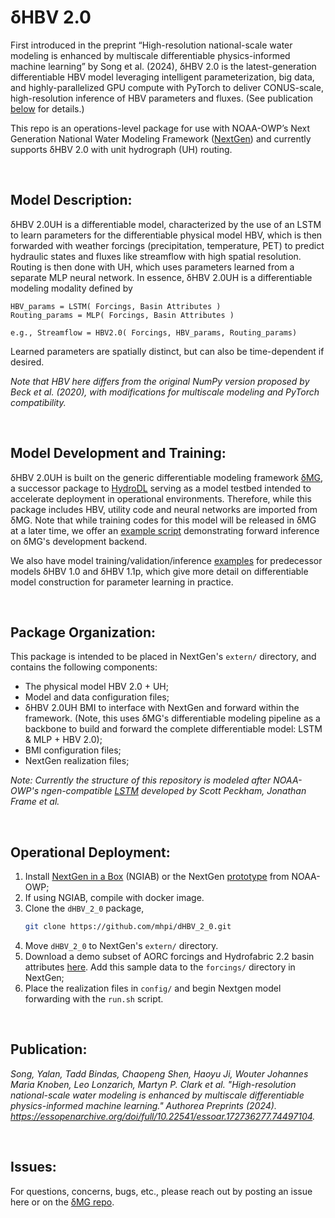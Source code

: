 # δHBV 2.0


First introduced in the preprint “High-resolution national-scale water modeling is enhanced by multiscale differentiable physics-informed machine learning” by Song et al. (2024), δHBV 2.0 is the latest-generation differentiable HBV model leveraging intelligent parameterization, big data, and highly-parallelized GPU compute with PyTorch to deliver CONUS-scale, high-resolution inference of HBV parameters and fluxes. (See publication [below](#publication) for details.)

This repo is an operations-level package for use with NOAA-OWP’s Next Generation National Water Modeling Framework ([NextGen](https://github.com/NOAA-OWP/ngen)) and currently supports δHBV 2.0 with unit hydrograph (UH) routing.

<br>

## Model Description:

δHBV 2.0UH is a differentiable model, characterized by the use of an LSTM to learn parameters for the differentiable physical model HBV, which is then forwarded with weather forcings (precipitation, temperature, PET) to predict hydraulic states and fluxes like streamflow with high spatial resolution. Routing is then done with UH, which uses parameters learned from a separate MLP neural network. In essence, δHBV 2.0UH is a differentiable modeling modality defined by

    HBV_params = LSTM( Forcings, Basin Attributes )
    Routing_params = MLP( Forcings, Basin Attributes )

    e.g., Streamflow = HBV2.0( Forcings, HBV_params, Routing_params)

Learned parameters are spatially distinct, but can also be time-dependent if desired.

*Note that HBV here differs from the original NumPy version proposed by Beck et al. (2020), with modifications for multiscale modeling and PyTorch compatibility.*

<br>

## Model Development and Training:

δHBV 2.0UH is built on the generic differentiable modeling framework [δMG](https://github.com/mhpi/generic_deltaModel), a successor package to [HydroDL](https://github.com/mhpi/hydroDL) serving as a model testbed intended to accelerate deployment in operational environments. Therefore, while this package includes HBV, utility code and neural networks are imported from δMG. Note that while training codes for this model will be released in δMG at a later time, we offer an [example script](https://github.com/mhpi/generic_deltaModel/blob/master/example/hydrology/example_dhbv_2_0.ipynb) demonstrating forward inference on δMG's development backend.

We also have model training/validation/inference [examples](https://github.com/mhpi/generic_deltaModel/tree/master/example/hydrology) for predecessor models δHBV 1.0 and δHBV 1.1p, which give more detail on differentiable model construction for parameter learning in practice.

<br>

## Package Organization:
This package is intended to be placed in NextGen's `extern/` directory, and contains the following components:
- The physical model HBV 2.0 + UH;
- Model and data configuration files;
- δHBV 2.0UH BMI to interface with NextGen and forward within the framework. (Note, this uses δMG's differentiable modeling pipeline as a backbone to build and forward the complete differentiable model: LSTM & MLP + HBV 2.0);
- BMI configuration files;
- NextGen realization files;

*Note: Currently the structure of this repository is modeled after NOAA-OWP's ngen-compatible [LSTM](https://github.com/NOAA-OWP/lstm) developed by Scott Peckham, Jonathan Frame et al.*

<br>

## Operational Deployment:
1. Install [NextGen in a Box](https://github.com/CIROH-UA/NGIAB-CloudInfra) (NGIAB) or the NextGen [prototype](https://github.com/NOAA-OWP/ngen) from NOAA-OWP;
3. If using NGIAB, compile with docker image.
4. Clone the `dHBV_2_0` package,
   ```bash
   git clone https://github.com/mhpi/dHBV_2_0.git
   ```
5. Move `dHBV_2_0` to NextGen's `extern/` directory.
6. Download a demo subset of AORC forcings and Hydrofabric 2.2 basin attributes [here](https://mhpi-spatial.s3.us-east-2.amazonaws.com/mhpi-release/aorc_hydrofabric/ngen_demo.zip). Add this sample data to the `forcings/` directory in NextGen;
7. Place the realization files in `config/` and begin Nextgen model forwarding with the `run.sh` script.

<br>

## Publication:

*Song, Yalan, Tadd Bindas, Chaopeng Shen, Haoyu Ji, Wouter Johannes Maria Knoben, Leo Lonzarich, Martyn P. Clark et al. "High-resolution national-scale water modeling is enhanced by multiscale differentiable physics-informed machine learning." Authorea Preprints (2024). https://essopenarchive.org/doi/full/10.22541/essoar.172736277.74497104.*

<br>

## Issues:
For questions, concerns, bugs, etc., please reach out by posting an issue here or on the [δMG repo](https://github.com/mhpi/generic_deltaModel/issues).
